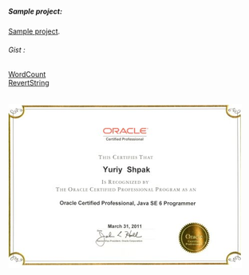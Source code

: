 
##### Sample project:
[Sample project](https://pages.github.com/).

###### Gist : 
[WordCount](https://gist.github.com/ystarling/97135f49eb9dd8692d3991f56a076cc5)\
[RevertString](https://gist.github.com/ystarling/ad4b35af155972f60d055b0ba61f0728)
<br/>
<br/>
<br/>
![Image](https://github.com/ystarling/cv/blob/master/ocjp6.jpg)
